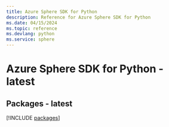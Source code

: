 ```yaml
---
title: Azure Sphere SDK for Python
description: Reference for Azure Sphere SDK for Python
ms.date: 04/15/2024
ms.topic: reference
ms.devlang: python
ms.service: sphere
---
```

# Azure Sphere SDK for Python - latest
## Packages - latest
[!INCLUDE [packages](sphere-index.md)]